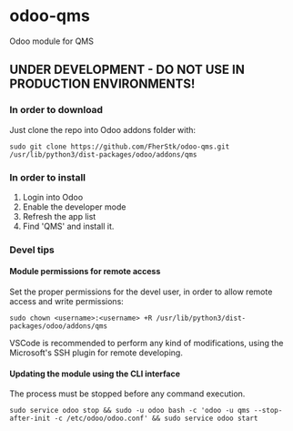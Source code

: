# odoo-qms
Odoo module for QMS

## UNDER DEVELOPMENT - DO NOT USE IN PRODUCTION ENVIRONMENTS!
### In order to download
Just clone the repo into Odoo addons folder with:

`sudo git clone https://github.com/FherStk/odoo-qms.git /usr/lib/python3/dist-packages/odoo/addons/qms`

### In order to install
1. Login into Odoo
2. Enable the developer mode
3. Refresh the app list
4. Find 'QMS' and install it.

### Devel tips
#### Module permissions for remote access
Set the proper permissions for the devel user, in order to allow remote access and write permissions:

`sudo chown <username>:<username> +R /usr/lib/python3/dist-packages/odoo/addons/qms`

VSCode is recommended to perform any kind of modifications, using the Microsoft's SSH plugin for remote developing.

#### Updating the module using the CLI interface
The process must be stopped before any command execution.

`sudo service odoo stop && sudo -u odoo bash -c 'odoo -u qms --stop-after-init -c /etc/odoo/odoo.conf' && sudo service odoo start`